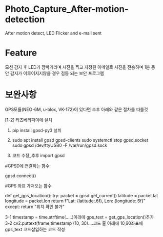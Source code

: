 # Photo_Capture_After-motion-detection
After motion detect, LED Flicker and e-mail sent 

# Feature
모션 감지 후 LED가 깜빡거리며 사진을 찍고 지정된 이메일로 사진을 전송하며 1분 동안 감지가 이루어지지않을 경우 점등 되는 보안 프로그램

# 보완사항
GPS모듈(NEO-6M, u-blox, VK-172)이 있다면 추후 아래와 같은 절차를 따를것

[1-2] 라즈베리파이에 설치
1. pip install gpsd-py3 설치
2. sudo apt install gpsd gpsd-clients
   sudo systemctl stop gpsd.socket
   sudo gpsd /dev/ttyUSB0 -F /var/run/gpsd.sock

3. 코드 수정_추후
import gpsd

#GPSD에 연결하는 함수

gpsd.connect()

#GPS 좌표 가져오는 함수

def get_gps_location():
    try:
        packet = gpsd.get_current()
        latitude = packet.lat
        longitude = packet.lon
        return f"Lat: {latitude:.6f}, Lon: {longitude:.6f}"
    except:
        return "위치 확인 불가"

3-1 timestamp = time.strftime(.....)아래에 gps_text = get_gps_location()추가
3-2 cv2.puttext(frame.timestamp (10, 30)....코드 줄 아래에 10,60좌표에 gps_text 코드삽입하는 코드 작성
